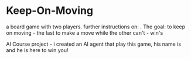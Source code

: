 # Keep-On-Moving

a board game with two players. further instructions on: .
The goal: to keep on moving - the last to make a move while the other can't - win's

AI Course project - i created an AI agent that play this game, his name is  and he is here to win you!
 
